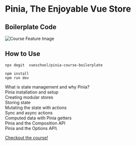 # Pinia, The Enjoyable Vue Store 
## Boilerplate Code

![Course Feature Image](https://vueschool.io/media/bc6229f7525d1df7f87bd22604eaa468/Pinia_not-transparent.png)

## How to Use

```
npx degit  vueschool/pinia-course-boilerplate 
```
```
npm install
npm run dev
```

What is state management and why Pinia?\
Pinia installation and setup\
Creating modular stores\
Storing state\
Mutating the state with actions\
Sync and async actions\
Computed data with Pinia getters\
Pinia and the Composition API\
Pinia and the Options API\

[Checkout the course!](https://vueschool.io/courses/pinia-the-enjoyable-vue-store)